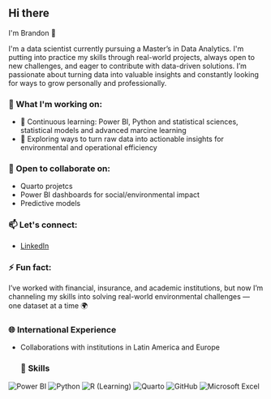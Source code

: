 ## Hi there 
I'm Brandon
👋



I'm a data scientist currently pursuing a Master’s in Data Analytics. I'm putting into practice my skills through real-world projects, always open to new challenges, and eager to contribute with data-driven solutions. I’m passionate about turning data into valuable insights and constantly looking for ways to grow personally and professionally.

### 🌊 What I'm working on:
- 🧠  Continuous learning: Power BI, Python and statistical sciences, statistical models and advanced marcine learning
- 🧪 Exploring ways to turn raw data into actionable insights for environmental and operational efficiency

### 🤝 Open to collaborate on:
- Quarto projetcs
- Power BI dashboards for social/environmental impact
- Predictive models

### 📫 Let's connect:
- [LinkedIn](https://www.linkedin.com/in/brandonth/)


### ⚡ Fun fact:
I’ve worked with financial, insurance, and academic institutions, but now I’m channeling my skills into solving real-world environmental challenges — one dataset at a time 🌍

### 🌐 International Experience
- Collaborations with institutions in Latin America and Europe

  ### 🏅 Skills

![Power BI](https://img.shields.io/badge/Power%20BI-FAE500?style=for-the-badge&logo=powerbi&logoColor=black)
![Python](https://img.shields.io/badge/Python-3670A0?style=for-the-badge&logo=python&logoColor=white)
![R (Learning)](https://img.shields.io/badge/R-276DC3?style=for-the-badge&logo=r&logoColor=white)
![Quarto](https://img.shields.io/badge/Quarto-302683?style=for-the-badge&logo=data&logoColor=white)
![GitHub](https://img.shields.io/badge/GitHub-181717?style=for-the-badge&logo=github&logoColor=white)
![Microsoft Excel](https://img.shields.io/badge/Excel-217346?style=for-the-badge&logo=microsoft-excel&logoColor=white)



